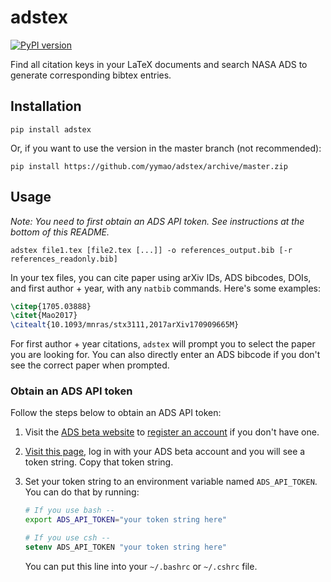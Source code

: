 # adstex
[![PyPI version](https://img.shields.io/pypi/v/adstex.svg)](https://pypi.python.org/pypi/adstex)

Find all citation keys in your LaTeX documents and search NASA ADS to generate corresponding bibtex entries.

## Installation

    pip install adstex

Or, if you want to use the version in the master branch (not recommended):

    pip install https://github.com/yymao/adstex/archive/master.zip

## Usage

_Note: You need to first obtain an ADS API token. See instructions at the bottom of this README._

    adstex file1.tex [file2.tex [...]] -o references_output.bib [-r references_readonly.bib] 

In your tex files, you can cite paper using arXiv IDs, ADS bibcodes, DOIs, and first author + year, with any `natbib` commands. Here's some examples:

```tex
\citep{1705.03888}
\citet{Mao2017}
\citealt{10.1093/mnras/stx3111,2017arXiv170909665M}
```

For first author + year citations, `adstex` will prompt you to select the paper you are looking for. You can also directly enter an ADS bibcode if you don't see the correct paper when prompted. 


### Obtain an ADS API token
Follow the steps below to obtain an ADS API token:

1. Visit the [ADS beta website](https://ui.adsabs.harvard.edu/) to [register an account](https://ui.adsabs.harvard.edu/#user/account/register) if you don't have one.

2. [Visit this page](https://ui.adsabs.harvard.edu/#user/settings/token), log in with your ADS beta account and you will see a token string. Copy that token string.

3. Set your token string to an environment variable named `ADS_API_TOKEN`. You can do that by running:
     ``` bash
     # If you use bash --
     export ADS_API_TOKEN="your token string here"
     ```
     ``` csh
     # If you use csh --
     setenv ADS_API_TOKEN "your token string here"
     ```
    You can put this line into your `~/.bashrc` or `~/.cshrc` file.
